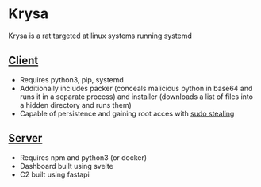 # Krysa
Krysa is a rat targeted at linux systems running systemd

## [Client](client/README.md)
- Requires python3, pip, systemd
- Additionally includes packer (conceals malicious python in base64 and runs it in a separate process) and installer (downloads a list of files into a hidden directory and runs them)
- Capable of persistence and gaining root acces with [sudo stealing](https://gist.github.com/MichalHrbek/e1003235b6aef13e631158156263d044)

## [Server](server/README.md)
- Requires npm and python3 (or docker)
- Dashboard built using svelte
- C2 built using fastapi